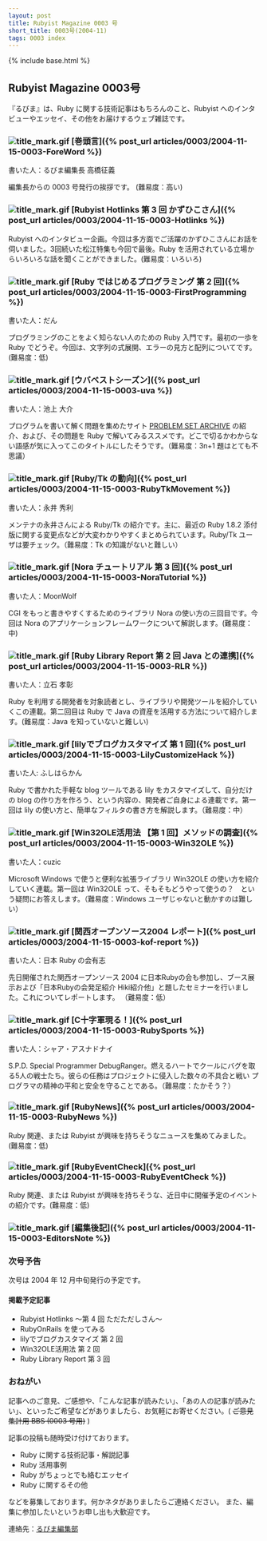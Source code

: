 ```yaml
---
layout: post
title: Rubyist Magazine 0003 号
short_title: 0003号(2004-11)
tags: 0003 index
---
```

{% include base.html %}


## Rubyist Magazine 0003号

『るびま』は、Ruby に関する技術記事はもちろんのこと、Rubyist へのインタビューやエッセイ、その他をお届けするウェブ雑誌です。

### ![title_mark.gif]({{site.baseurl}}/images/title_mark.gif) [巻頭言]({% post_url articles/0003/2004-11-15-0003-ForeWord %})

書いた人：るびま編集長 高橋征義

編集長からの 0003 号発行の挨拶です。 (難易度：高い)

### ![title_mark.gif]({{site.baseurl}}/images/title_mark.gif) [Rubyist Hotlinks 第 3 回 かずひこさん]({% post_url articles/0003/2004-11-15-0003-Hotlinks %})

Rubyist へのインタビュー企画。今回は多方面でご活躍のかずひこさんにお話を伺いました。3回続いた松江特集も今回で最後。Ruby を活用されている立場からいろいろな話を聞くことができました。(難易度：いろいろ) 

### ![title_mark.gif]({{site.baseurl}}/images/title_mark.gif) [Ruby ではじめるプログラミング 第 2 回]({% post_url articles/0003/2004-11-15-0003-FirstProgramming %})

書いた人：だん

プログラミングのことをよく知らない人のための Ruby 入門です。最初の一歩を Ruby でどうぞ。今回は、文字列の式展開、エラーの見方と配列についてです。(難易度：低) 

### ![title_mark.gif]({{site.baseurl}}/images/title_mark.gif) [ウバベストシーズン]({% post_url articles/0003/2004-11-15-0003-uva %})

書いた人：池上 大介

プログラムを書いて解く問題を集めたサイト [PROBLEM SET ARCHIVE](http://acm.uva.es/problemset/) の紹介、および、その問題を Ruby で解いてみるススメです。どこで切るかわからない語感が気に入ってこのタイトルにしたそうです。（難易度：3n+1 題はとても不思議）

### ![title_mark.gif]({{site.baseurl}}/images/title_mark.gif) [Ruby/Tk の動向]({% post_url articles/0003/2004-11-15-0003-RubyTkMovement %})

書いた人：永井 秀利

メンテナの永井さんによる Ruby/Tk の紹介です。主に、最近の Ruby 1.8.2 添付版に関する変更点などが大変わかりやすくまとめられています。Ruby/Tk ユーザは要チェック。（難易度：Tk の知識がないと難しい）

### ![title_mark.gif]({{site.baseurl}}/images/title_mark.gif) [Nora チュートリアル 第 3 回]({% post_url articles/0003/2004-11-15-0003-NoraTutorial %})

書いた人：MoonWolf

CGI をもっと書きやすくするためのライブラリ Nora の使い方の三回目です。今回は Nora のアプリケーションフレームワークについて解説します。(難易度：中) 

### ![title_mark.gif]({{site.baseurl}}/images/title_mark.gif) [Ruby Library Report 第 2 回 Java との連携]({% post_url articles/0003/2004-11-15-0003-RLR %})

書いた人：立石 孝彰

Ruby を利用する開発者を対象読者とし、ライブラリや開発ツールを紹介していくこの連載。第二回目は Ruby で Java の資産を活用する方法について紹介します。(難易度：Java を知っていないと難しい) 

### ![title_mark.gif]({{site.baseurl}}/images/title_mark.gif) [lilyでブログカスタマイズ 第 1 回]({% post_url articles/0003/2004-11-15-0003-LilyCustomizeHack %})

書いた人: ふしはらかん

Ruby で書かれた手軽な blog ツールである lily をカスタマイズして、自分だけの blog の作り方を作ろう、という内容の、開発者ご自身による連載です。第一回は lily の使い方と、簡単なフィルタの書き方を解説します。（難易度：中）

### ![title_mark.gif]({{site.baseurl}}/images/title_mark.gif) [Win32OLE活用法 【第 1 回】メソッドの調査]({% post_url articles/0003/2004-11-15-0003-Win32OLE %})

書いた人：cuzic 

Microsoft Windows で使うと便利な拡張ライブラリ Win32OLE の使い方を紹介していく連載。第一回は Win32OLE って、そもそもどうやって使うの？　という疑問にお答えします。（難易度：Windows ユーザじゃないと動かすのは難しい）

### ![title_mark.gif]({{site.baseurl}}/images/title_mark.gif) [関西オープンソース2004 レポート]({% post_url articles/0003/2004-11-15-0003-kof-report %})

書いた人：日本 Ruby の会有志

先日開催された関西オープンソース 2004 に日本Rubyの会も参加し、ブース展示および「日本Rubyの会発足紹介 Hiki紹介他」と題したセミナーを行いました。これについてレポートします。 （難易度：低）

### ![title_mark.gif]({{site.baseurl}}/images/title_mark.gif) [C十字軍現る！]({% post_url articles/0003/2004-11-15-0003-RubySports %})

書いた人：シャア・アスナドナイ 

S.P.D. Special Programmer DebugRanger。燃えるハートでクールにバグを取る5人の戦士たち。彼らの任務はプロジェクトに侵入した数々の不具合と戦い プログラマの精神の平和と安全を守ることである。（難易度：たかそう？）

### ![title_mark.gif]({{site.baseurl}}/images/title_mark.gif) [RubyNews]({% post_url articles/0003/2004-11-15-0003-RubyNews %})

Ruby 関連、または Rubyist が興味を持ちそうなニュースを集めてみました。(難易度：低) 

### ![title_mark.gif]({{site.baseurl}}/images/title_mark.gif) [RubyEventCheck]({% post_url articles/0003/2004-11-15-0003-RubyEventCheck %})

Ruby 関連、または Rubyist が興味を持ちそうな、近日中に開催予定のイベントの紹介です。(難易度：低) 

### ![title_mark.gif]({{site.baseurl}}/images/title_mark.gif) [編集後記]({% post_url articles/0003/2004-11-15-0003-EditorsNote %})

### 次号予告

次号は 2004 年 12 月中旬発行の予定です。

#### 掲載予定記事

* Rubyist Hotlinks 〜第 4 回 ただただしさん〜
* RubyOnRails を使ってみる
* lilyでブログカスタマイズ 第 2 回
* Win32OLE活用法 第 2 回
* Ruby Library Report 第 3 回


### おねがい

記事へのご意見、ご感想や、「こんな記事が読みたい」、「あの人の記事が読みたい」、といったご希望などがありましたら、お気軽にお寄せください。( ~~ご意見集計用 BBS (0003 号用)~~ )

記事の投稿も随時受け付けております。

* Ruby に関する技術記事・解説記事
* Ruby 活用事例
* Ruby がちょっとでも絡むエッセイ
* Ruby に関するその他


などを募集しております。何かネタがありましたらご連絡ください。
また、編集に参加したいというお申し出も大歓迎です。

連絡先：[るびま編集部](mailto:magazine@ruby-no-kai.org)



